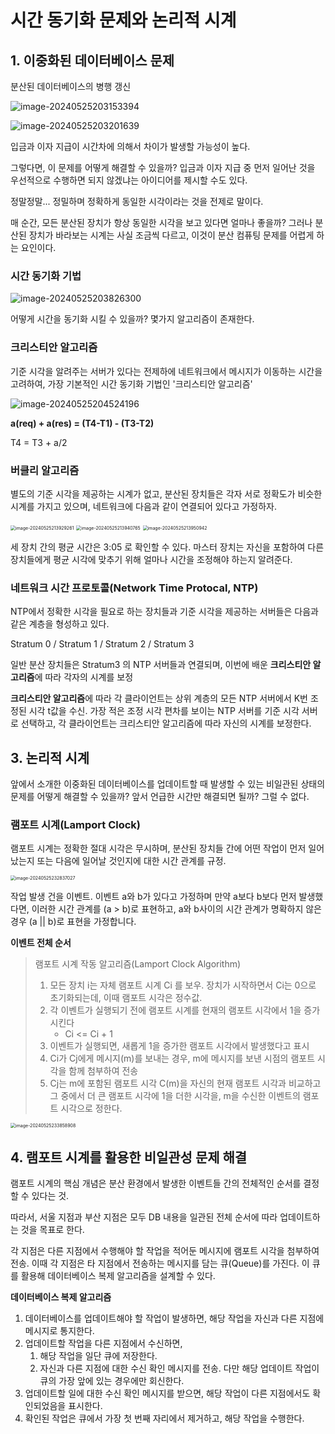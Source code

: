 # 시간 동기화 문제와 논리적 시계

## 1. 이중화된 데이터베이스 문제

분산된 데이터베이스의 병행 갱신

![image-20240525203153394](https://raw.githubusercontent.com/LenKIM/images/master/2024-05-25/image-20240525203153394.png)



![image-20240525203201639](https://raw.githubusercontent.com/LenKIM/images/master/2024-05-25/image-20240525203201639.png)



입금과 이자 지급이 시간차에 의해서 차이가 발생할 가능성이 높다.

그렇다면, 이 문제를 어떻게 해결할 수 있을까? 입금과 이자 지급 중 먼저 일어난 것을 우선적으로 수행하면 되지 않겠냐는 아이디어를 제시할 수도 있다.

정말정말... 정밀하며 정확하게 동일한 시각이라는 것을 전제로 말이다.

매 순간, 모든 분산된 장치가 항상 동일한 시각을 보고 있다면 얼마나 좋을까? 그러나 분산된 장치가 바라보는 시계는 사실 조금씩 다르고, 이것이 분산 컴퓨팅 문제를 어렵게 하는 요인이다.

### 시간 동기화 기법

![image-20240525203826300](https://raw.githubusercontent.com/LenKIM/images/master/2024-05-25/image-20240525203826300.png)

어떻게 시간을 동기화 시킬 수 있을까? 몇가지 알고리즘이 존재한다.

### 크리스티안 알고리즘

기준 시각을 알려주는 서버가 있다는 전제하에 네트워크에서 메시지가 이동하는 시간을 고려하여, 가장 기본적인 시간 동기화 기법인 '크리스티안 알고리즘'



![image-20240525204524196](https://raw.githubusercontent.com/LenKIM/images/master/2024-05-25/image-20240525204524196.png)

**a(req) + a(res) = (T4-T1) - (T3-T2)**

T4 = T3 + a/2



### 버클리 알고리즘

별도의 기준 시각을 제공하는 시계가 없고, 분산된 장치들은 각자 서로 정확도가 비슷한 시계를 가지고 있으며, 네트워크에 다음과 같이 연결되어 있다고 가정하자.

<img src="https://raw.githubusercontent.com/LenKIM/images/master/2024-05-25/image-20240525213929261.png" alt="image-20240525213929261" style="zoom:50%;" />



<img src="https://raw.githubusercontent.com/LenKIM/images/master/2024-05-25/image-20240525213940765.png" alt="image-20240525213940765" style="zoom:50%;" />

<img src="https://raw.githubusercontent.com/LenKIM/images/master/2024-05-25/image-20240525213950942.png" alt="image-20240525213950942" style="zoom:50%;" />

세 장치 간의 평균 시간은 3:05 로 확인할 수 있다. 마스터 장치는 자신을 포함하여 다른 장치들에게 평균 시각에 맞추기 위해 얼마나 시간을 조정해야 하는지 알려준다.


### 네트워크 시간 프로토콜(Network Time Protocal, NTP)

NTP에서 정확한 시각을 필요로 하는 장치들과 기준 시각을 제공하는 서버들은 다음과 같은 계층을 형성하고 있다. 

Stratum 0 / Stratum 1 / Stratum 2 / Stratum 3

일반 분산 장치들은 Stratum3 의 NTP 서버들과 연결되며, 이번에 배운 **크리스티안 알고리즘**에 따라 각자의 시계를 보정

**크리스티안 알고리즘**에 따라 각 클라이언트는 상위 계층의 모든 NTP 서버에서 K번 조정된 시각 t값을 수신. 가장 적은 조정 시각 편차를 보이는 NTP 서버를 기준 시각 서버로 선택하고, 각 클라이언트는 크리스티안 알고리즘에 따라 자신의 시계를 보정한다.



## 3. 논리적 시계

앞에서 소개한 이중화된 데이터베이스를 업데이트할 때 발생할 수 있는 비일관된 상태의 문제를 어떻게 해결할 수 있을까? 앞서 언급한 시간만 해결되면 될까? 그럴 수 없다.



### 램포트 시계(Lamport Clock)

램포트 시계는 정확한 절대 시각은 무시하며, 분산된 장치들 간에 어떤 작업이 먼저 일어났는지 또는 다음에 일어날 것인지에 대한 시간 관계를 규정.



<img src="https://raw.githubusercontent.com/LenKIM/images/master/2024-05-25/image-20240525232837027.png" alt="image-20240525232837027" style="zoom:50%;" />

작업 발생 건을 이벤트. 이벤트 a와 b가 있다고 가정하며 만약 a보다 b보다 먼저 발생했다면, 이러한 시간 관계를 (a > b)로 표현하고, a와 b사이의 시간 관계가 명확하지 않은 경우 (a || b)로 표현을 가정합니다.



**이벤트 전체 순서**

>  램포트 시계 작동 알고리즘(Lamport Clock Algorithm)
>
> 1. 모든 장치 i는 자체 램포트 시계 Ci 를 보우. 장치가 시작하면서 Ci는  0으로 초기화되는데, 이때 램포트 시각은 정수값.
> 2. 각 이벤트가 실행되기 전에 램포트 시계를 현재의 램포트 시각에서 1을 증가시킨다
>    - Ci <= Ci + 1
> 3. 이벤트가 실행되면, 새롭게 1을 증가한 램포트 시각에서 발생했다고 표시
> 4. Ci가 Cj에게 메시지(m)를 보내는 경우, m에 메시지를 보낸 시점의 램포트 시각을 함께 첨부하여 전송
> 5. Cj는 m에 포함된 램포트 시각 C(m)을 자신의 현재 램포트 시각과 비교하고 그 중에서 더 큰 램포트 시각에 1을 더한 시각을, m을 수신한 이벤트의 램포트 시각으로 정한다.

<img src="https://raw.githubusercontent.com/LenKIM/images/master/2024-05-25/image-20240525233858908.png" alt="image-20240525233858908" style="zoom:50%;" />



## 4. 램포트 시계를 활용한 비일관성 문제 해결

램포트 시계의 핵심 개념은 분산 환경에서 발생한 이벤트들 간의 전체적인 순서를 결정할 수 있다는 것.

따라서, 서울 지점과 부산 지점은 모두 DB 내용을 일관된 전체 순서에 따라 업데이트하는 것을 목표로 한다.



각 지점은 다른 지점에서 수행해야 할 작업을 적어둔 메시지에 램포트 시각을 첨부하여 전송. 이때 각 지점은 타 지점에서 전송하는 메시지를 담는 큐(Queue)를 가진다. 이 큐를 활용해 데이터베이스 복제 알고리즘을 설계할 수 있다.

**데이터베이스 복제 알고리즘**

1. 데이터베이스를 업데이트해야 할 작업이 발생하면, 해당 작업을 자신과 다른 지점에 메시지로 통지한다.
2. 업데이트할 작업을 다른 지점에서 수신하면,
   1. 해당 작업을 일단 큐에 저장한다.
   2. 자신과 다른 지점에 대한 수신 확인 메시지를 전송. 다만 해당 업데이트 작업이 큐의 가장 앞에 있는 경우에만 회신한다.
3. 업데이트할 일에 대한 수신 확인 메시지를 받으면, 해당 작업이 다른 지점에서도 확인되었음을 표시한다.
4. 확인된 작업은 큐에서 가장 첫 번째 자리에서 제거하고, 해당 작업을 수행한다.





